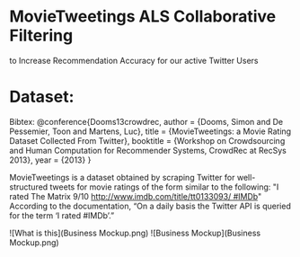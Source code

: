 # MovieTweetings ALS Collaborative Filtering 
to Increase Recommendation Accuracy for our active Twitter Users
# Dataset:
Bibtex: @conference{Dooms13crowdrec, author = {Dooms, Simon and De Pessemier, Toon and Martens, Luc}, title = {MovieTweetings: a Movie Rating Dataset Collected From Twitter}, booktitle = {Workshop on Crowdsourcing and Human Computation for Recommender Systems, CrowdRec at RecSys 2013}, year = {2013} }


MovieTweetings is a dataset obtained by scraping Twitter for well-structured tweets for movie ratings of the form similar to the following:
"I rated The Matrix 9/10 http://www.imdb.com/title/tt0133093/ #IMDb"
According to the documentation, “On a daily basis the Twitter API is queried for the term ‘I rated #IMDb’.”


![What is this](Business Mockup.png)
![Business Mockup](Business Mockup.png)
